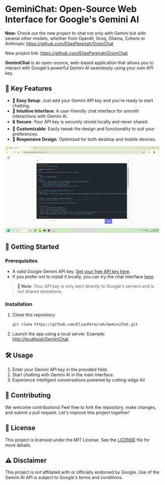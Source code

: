 # GeminiChat: Open-Source Web Interface for Google's Gemini AI
**New:** Check out the new project to chat not only with Gemini but with several other models, whether from OpenAI, Groq, Ollama, Cohere or Anthropic https://github.com/EliasPereirah/OrionChat

New project link:  https://github.com/EliasPereirah/OrionChat


**GeminiChat** is an open-source, web-based application that allows you to interact with Google's powerful Gemini AI
seamlessly using your own API key.

## 🌟 Key Features

- 🚀 **Easy Setup**: Just add your Gemini API key and you're ready to start chatting.
- 💬 **Intuitive Interface**: A user-friendly chat interface for smooth interactions with Gemini AI.
- 🔒 **Secure**: Your API key is securely stored locally and never shared.
- 🎨 **Customizable**: Easily tweak the design and functionality to suit your preferences.
- 📱 **Responsive Design**: Optimized for both desktop and mobile devices.

![GeminiChat Interface Screenshot](imgs/screenshot.png)

## 🚀 Getting Started

### Prerequisites

- A valid Google Gemini API key. [Get your free API key here](https://aistudio.google.com/app/apikey).
- If you prefer not to install it locally, you can try the chat interface [here](https://eliaspereirah.github.io/GeminiChat/).

> 🔐 **Note**: Your API key is only sent directly to Google's servers and is not shared elsewhere.

### Installation

1. Clone this repository:
   ```bash
   git clone https://github.com/EliasPereirah/GeminiChat.git
   ```
2. Launch the app using a local server. Example: [http://localhost/GeminiChat](http://localhost/GeminiChat).

## 🛠️ Usage

1. Enter your Gemini API key in the provided field.
2. Start chatting with Gemini AI in the main interface.
3. Experience intelligent conversations powered by cutting-edge AI!

## 🤝 Contributing

We welcome contributions! Feel free to fork the repository, make changes, and submit a pull request. Let's improve this project together!

## 📄 License

This project is licensed under the MIT License. See the [LICENSE](LICENSE) file for more details.

## ⚠️ Disclaimer

This project is not affiliated with or officially endorsed by Google. Use of the Gemini AI API is subject to Google's terms and conditions.



